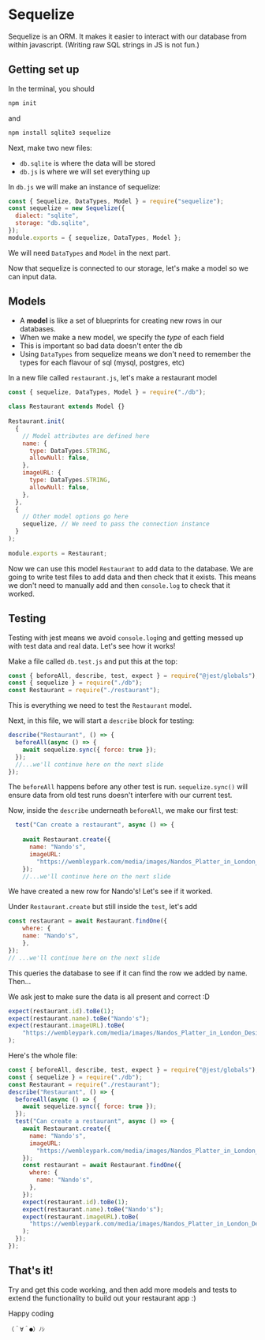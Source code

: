 # Sequelize
Sequelize is an ORM. It makes it easier to interact with our database from within javascript. (Writing raw SQL strings in JS is not fun.)


## Getting set up
In the terminal, you should
```js
npm init
```
and
```js
npm install sqlite3 sequelize
```

Next, make two new files:
 - `db.sqlite` is where the data will be stored
 - `db.js` is where we will set everything up

In `db.js` we will make an instance of sequelize:
```js
const { Sequelize, DataTypes, Model } = require("sequelize");
const sequelize = new Sequelize({
  dialect: "sqlite",
  storage: "db.sqlite",
});
module.exports = { sequelize, DataTypes, Model };
```
We will need `DataTypes` and `Model` in the next part.

Now that sequelize is connected to our storage, let's make a model so we can input data.


## Models
 - A **model** is like a set of blueprints for creating new rows in our databases.
 - When we make a new model, we specify the *type* of each field
 - This is important so bad data doesn't enter the db
 - Using `DataTypes` from sequelize means we don't need to remember the types for each flavour of sql (mysql, postgres, etc)

In a new file called `restaurant.js`, let's make a restaurant model
```js
const { sequelize, DataTypes, Model } = require("./db");
 
class Restaurant extends Model {}
 
Restaurant.init(
  {
    // Model attributes are defined here
    name: {
      type: DataTypes.STRING,
      allowNull: false,
    },
    imageURL: {
      type: DataTypes.STRING,
      allowNull: false,
    },
  },
  {
    // Other model options go here
    sequelize, // We need to pass the connection instance
  }
);
 
module.exports = Restaurant;
```

Now we can use this model `Restaurant` to add data to the database. We are going to write test files to add data and then check that it exists. This means we don't need to manually add and then `console.log` to check that it worked.


## Testing
Testing with jest means we avoid `console.log`ing and getting messed up with test data and real data. Let's see how it works!

Make a file called `db.test.js` and put this at the top:

```js
const { beforeAll, describe, test, expect } = require("@jest/globals");
const { sequelize } = require("./db");
const Restaurant = require("./restaurant");
```
This is everything we need to test the `Restaurant` model.

Next, in this file, we will start a `describe` block for testing:
```js
describe("Restaurant", () => {
  beforeAll(async () => {
    await sequelize.sync({ force: true });
  });
  //...we'll continue here on the next slide
});
```
The `beforeAll` happens before any other test is run. `sequelize.sync()` will ensure data from old test runs doesn't interfere with our current test.

Now, inside the `describe` underneath `beforeAll`, we make our first test:
```js
  test("Can create a restaurant", async () => {
 
    await Restaurant.create({
      name: "Nando's",
      imageURL:
        "https://wembleypark.com/media/images/Nandos_Platter_in_London_Designer_.2e16d0ba.fill-496x279.png",
    });
    //...we'll continue here on the next slide
```
We have created a new row for Nando's! Let's see if it worked.

Under `Restaurant.create` but still inside the `test`, let's add
```js
const restaurant = await Restaurant.findOne({
    where: {
    name: "Nando's",
    },
});
// ...we'll continue here on the next slide
```
This queries the database to see if it can find the row we added by name. Then...

We ask jest to make sure the data is all present and correct :D
```js
expect(restaurant.id).toBe(1);
expect(restaurant.name).toBe("Nando's");
expect(restaurant.imageURL).toBe(
    "https://wembleypark.com/media/images/Nandos_Platter_in_London_Designer_.2e16d0ba.fill-496x279.png"
);
```

Here's the whole file:
```js
const { beforeAll, describe, test, expect } = require("@jest/globals");
const { sequelize } = require("./db");
const Restaurant = require("./restaurant");
describe("Restaurant", () => {
  beforeAll(async () => {
    await sequelize.sync({ force: true });
  });
  test("Can create a restaurant", async () => {
    await Restaurant.create({
      name: "Nando's",
      imageURL:
        "https://wembleypark.com/media/images/Nandos_Platter_in_London_Designer_.2e16d0ba.fill-496x279.png",
    });
    const restaurant = await Restaurant.findOne({
      where: {
        name: "Nando's",
      },
    });
    expect(restaurant.id).toBe(1);
    expect(restaurant.name).toBe("Nando's");
    expect(restaurant.imageURL).toBe(
      "https://wembleypark.com/media/images/Nandos_Platter_in_London_Designer_.2e16d0ba.fill-496x279.png"
    );
  });
});
```


## That's it!
Try and get this code working, and then add more models and tests to extend the functionality to build out your restaurant app :)

Happy coding
```
（＾∀＾●）ﾉｼ
```